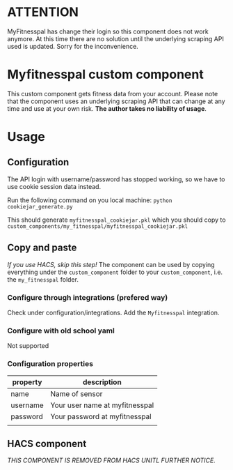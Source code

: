 # ATTENTION
MyFitnesspal has change their login so this component does not work anymore. At this time there are no solution until the underlying scraping API used is updated.
Sorry for the inconvenience.

# Myfitnesspal custom component
This custom component gets fitness data from your account. Please note that the component uses an underlying scraping API that can change at any time and use at your own risk. **The author takes no liability of usage**.

# Usage

## Configuration
The API login with username/password has stopped working, so we have to use cookie session data instead.

Run the following command on you local machine:
`python cookiejar_generate.py`

This should generate `myfitnesspal_cookiejar.pkl` which you should copy to `custom_components/my_fitnesspal/myfitnesspal_cookiejar.pkl`


## Copy and paste
*If you use HACS, skip this step!*
The component can be used by copying everything under the `custom_component` folder to your `custom_component`, i.e. the `my_fitnesspal` folder.

### Configure through integrations (prefered way)
Check under configuration/integrations. Add the `Myfitnesspal` integration.

### Configure with old school yaml
Not supported

### Configuration properties
|property|description|
|---|---|
|name|Name of sensor
|username|Your user name at myfitnesspal
|password|Your password at myfitnesspal
|   |   |


## HACS component
*THIS COMPONENT IS REMOVED FROM HACS UNITL FURTHER NOTICE.*

